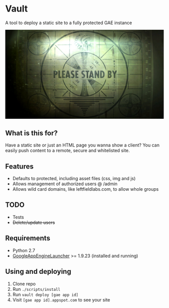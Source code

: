 # Vault
A tool to deploy a static site to a fully protected GAE instance

![Vault Tect](vault-tec.jpg)

## What is this for?
Have a static site or just an HTML page you wanna show a client? You can easily push content to a remote, secure and whitelisted site.

## Features
* Defaults to protected, including asset files (css, img and js)
* Allows management of authorized users @ /admin
* Allows wild card domains, like leftfieldlabs.com, to allow whole groups

## TODO
* Tests
* ~~Delete/update users~~

## Requirements
* Python 2.7
* [GoogleAppEngineLauncher](http://code.google.com/appengine/) >= 1.9.23 (installed and running)

## Using and deploying
1. Clone repo
2. Run `./scripts/install`
3. Run `vault deploy [gae app id]`
4. Visit `[gae app id].appspot.com` to see your site
